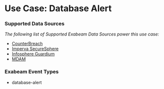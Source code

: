 Use Case: Database Alert
========================

### Supported Data Sources

_The following list of Supported Exabeam Data Sources power this use case:_

* [CounterBreach](../DataSources/datasource_counterbreach_imperva.md)
* [Imperva SecureSphere](../DataSources/datasource_imperva_securesphere_imperva.md)
* [Infosphere Guardium](../DataSources/datasource_infosphere_guardium_ibm.md)
* [MDAM](../DataSources/datasource_mdam_mcafee.md)


### Exabeam Event Types

- database-alert

